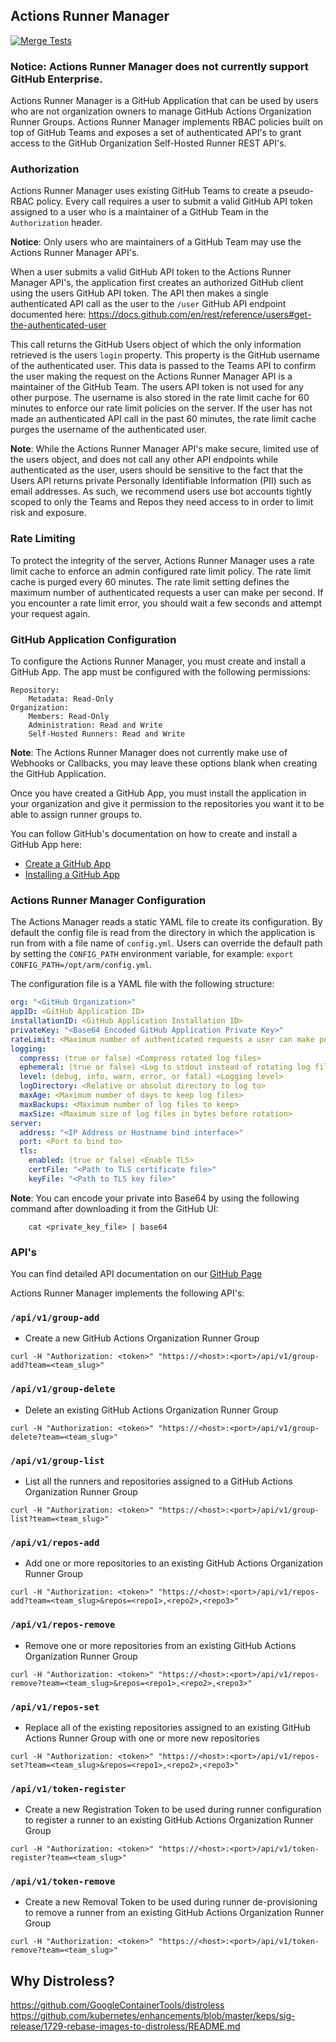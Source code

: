 ## Actions Runner Manager

[![Merge Tests](https://github.com/lindluni/actions-runner-manager/actions/workflows/merge.yml/badge.svg)](https://github.com/lindluni/actions-runner-manager/actions/workflows/merge.yml)

### Notice: Actions Runner Manager does not currently support GitHub Enterprise.

Actions Runner Manager is a GitHub Application that can be used by users who are not organization owners to manage
GitHub Actions Organization Runner Groups. Actions Runner Manager implements RBAC policies built on top of GitHub 
Teams and exposes a set of authenticated API's to grant access to the GitHub Organization Self-Hosted Runner REST API's.

### Authorization

Actions Runner Manager uses existing GitHub Teams to create a pseudo-RBAC policy. Every call requires a user to submit a valid GitHub API token
assigned to a user who is a maintainer of a GitHub Team in the `Authorization` header.

**Notice**: Only users who are maintainers of a GitHub Team may use the Actions Runner Manager API's.

When a user submits a valid GitHub API token to the Actions Runner Manager API's, the application first creates an
authorized GitHub client using the users GitHub API token. The API then makes a single authenticated API call as the
user to the `/user` GitHub API endpoint documented here: https://docs.github.com/en/rest/reference/users#get-the-authenticated-user

This call returns the GitHub Users object of which the only information retrieved is the users `login` property. This
property is the GitHub username of the authenticated user. This data is passed to the Teams API to confirm the user
making the request on the Actions Runner Manager API is a maintainer of the GitHub Team. The users API token is not used
for any other purpose. The username is also stored in the rate limit cache for 60 minutes to enforce our rate limit
policies on the server. If the user has not made an authenticated API call in the past 60 minutes, the rate limit cache
purges the username of the authenticated user.

**Note**: While the Actions Runner Manager API's make secure, limited use of the users object, and does not call any
other API endpoints while authenticated as the user, users should be sensitive to the fact that the Users API returns
private Personally Identifiable Information (PII) such as email addresses. As such, we recommend users use bot accounts
tightly scoped to only the Teams and Repos they need access to in order to limit risk and exposure.


### Rate Limiting

To protect the integrity of the server, Actions Runner Manager uses a rate limit cache to enforce an admin configured
rate limit policy. The rate limit cache is purged every 60 minutes. The rate limit setting defines the maximum number of
authenticated requests a user can make per second. If you encounter a rate limit error, you should wait a few seconds
and attempt your request again.

### GitHub Application Configuration

To configure the Actions Runner Manager, you must create and install a GitHub App. The app must be configured with
the following permissions:

```text
Repository:
    Metadata: Read-Only
Organization:
    Members: Read-Only
    Administration: Read and Write
    Self-Hosted Runners: Read and Write
```

**Note**: The Actions Runner Manager does not currently make use of Webhooks or Callbacks, you may leave these options
blank when creating the GitHub Application. 

Once you have created a GitHub App, you must install the application in your organization and give it permission
to the repositories you want it to be able to assign runner groups to.

You can follow GitHub's documentation on how to create and install a GitHub App here:
- [Create a GitHub App](https://docs.github.com/en/developers/apps/building-github-apps/creating-a-github-app)
- [Installing a GitHub App](https://docs.github.com/en/developers/apps/managing-github-apps/installing-github-apps)

### Actions Runner Manager Configuration

The Actions Manager reads a static YAML file to create its configuration. By default the config file is read from the
directory in which the application is run from with a file name of `config.yml`. Users can override the default path by
setting the `CONFIG_PATH` environment variable, for example: `export CONFIG_PATH=/opt/arm/config.yml`.

The configuration file is a YAML file with the following structure:
```yaml
org: "<GitHub Organization>"
appID: <GitHub Application ID>
installationID: <GitHub Application Installation ID>
privateKey: "<Base64 Encoded GitHub Application Private Key>"
rateLimit: <Maximum number of authenticated requests a user can make per second>
logging:
  compress: (true or false) <Compress rotated log files>
  ephemeral: (true or false) <Log to stdout instead of rotating log files>
  level: (debug, info, warn, error, or fatal) <Logging level>
  logDirectory: <Relative or absolut directory to log to>
  maxAge: <Maximum number of days to keep log files>
  maxBackups: <Maximum number of log files to keep>
  maxSize: <Maximum size of log files in bytes before rotation>
server:
  address: "<IP Address or Hostname bind interface>"
  port: <Port to bind to>
  tls:
    enabled: (true or false) <Enable TLS>
    certFile: "<Path to TLS certificate file>"
    keyFile: "<Path to TLS key file>"
```

**Note**: You can encode your private into Base64 by using the following command after downloading it from the GitHub UI:

```shell
    cat <private_key_file> | base64
```

### API's

You can find detailed API documentation on our [GitHub Page](https://lindluni.github.io/actions-runner-manager/)

Actions Runner Manager implements the following API's:

### `/api/v1/group-add`

- Create a new GitHub Actions Organization Runner Group

```shell
curl -H "Authorization: <token>" "https://<host>:<port>/api/v1/group-add?team=<team_slug>"
```

### `/api/v1/group-delete`

- Delete an existing GitHub Actions Organization Runner Group

```shell
curl -H "Authorization: <token>" "https://<host>:<port>/api/v1/group-delete?team=<team_slug>"
```

### `/api/v1/group-list`

- List all the runners and repositories assigned to a GitHub Actions Organization Runner Group

```shell
curl -H "Authorization: <token>" "https://<host>:<port>/api/v1/group-list?team=<team_slug>"
```

### `/api/v1/repos-add`

- Add one or more repositories to an existing GitHub Actions Organization Runner Group

```shell
curl -H "Authorization: <token>" "https://<host>:<port>/api/v1/repos-add?team=<team_slug>&repos=<repo1>,<repo2>,<repo3>"
```

### `/api/v1/repos-remove`

- Remove one or more repositories from an existing GitHub Actions Organization Runner Group

```shell
curl -H "Authorization: <token>" "https://<host>:<port>/api/v1/repos-remove?team=<team_slug>&repos=<repo1>,<repo2>,<repo3>"
```

### `/api/v1/repos-set`

- Replace all of the existing repositories assigned to an existing GitHub Actions Runner Group with one or more new repositories

```shell
curl -H "Authorization: <token>" "https://<host>:<port>/api/v1/repos-set?team=<team_slug>&repos=<repo1>,<repo2>,<repo3>"
```

### `/api/v1/token-register`

- Create a new Registration Token to be used during runner configuration to register a runner to an existing GitHub Actions Organization Runner Group

```shell
curl -H "Authorization: <token>" "https://<host>:<port>/api/v1/token-register?team=<team_slug>"
```

### `/api/v1/token-remove`

- Create a new Removal Token to be used during runner de-provisioning to remove a runner from an existing GitHub Actions Organization Runner Group

```shell
curl -H "Authorization: <token>" "https://<host>:<port>/api/v1/token-remove?team=<team_slug>"
```

## Why Distroless?

https://github.com/GoogleContainerTools/distroless
https://github.com/kubernetes/enhancements/blob/master/keps/sig-release/1729-rebase-images-to-distroless/README.md
